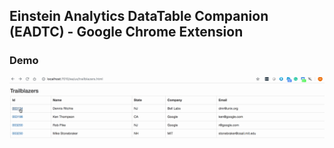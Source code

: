 ## Einstein Analytics DataTable Companion (EADTC) - Google Chrome Extension 


### Demo
![Demo of EADTC](img/eadtc-demo-1.gif)
